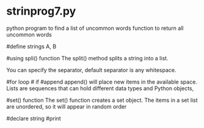 # strinprog7.py
python program to find  a list of uncommon words 
function to return all uncommon words

#define strings A, B

#using spli() function
The split() method splits a string into a list.

You can specify the separator, default separator is any whitespace.

#for loop # if 
#append
append() will place new items in the available space. Lists are sequences that can hold different data types and Python objects,

#set() function
The set() function creates a set object. The items in a set list are unordered, so it will appear in random order

#declare string
#print
